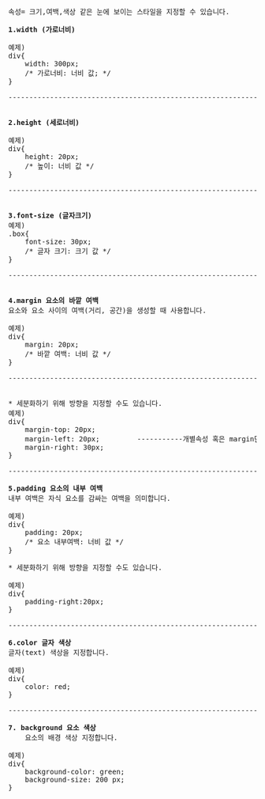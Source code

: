 <PRE>속성= 크기,여백,색상 같은 눈에 보이는 스타일을 지정할 수 있습니다.

<strong>1.width (가로너비)</strong>

예제)
div{
    width: 300px;
    /* 가로너비: 너비 값; */
}

-------------------------------------------------------------


<strong>2.height (세로너비)</strong>

예제)
div{
    height: 20px;
    /* 높이: 너비 값 */
}

-------------------------------------------------------------


<strong>3.font-size (글자크기)</strong>
예제)
.box{
    font-size: 30px;
    /* 글자 크기: 크기 값 */
}

-------------------------------------------------------------


<strong>4.margin 요소의 바깥 여백</strong>
요소와 요소 사이의 여백(거리, 공간)을 생성할 때 사용합니다.

예제)
div{
    margin: 20px;
    /* 바깥 여백: 너비 값 */
}

-------------------------------------------------------------


* 세분화하기 위해 방향을 지정할 수도 있습니다.
예제)
div{
    margin-top: 20px;
    margin-left: 20px;         -----------개별속성 혹은 margin단축속성
    margin-right: 30px;
}

-------------------------------------------------------------

<strong>5.padding 요소의 내부 여백</strong>
내부 여백은 자식 요소를 감싸는 여백을 의미합니다.

예제)
div{
    padding: 20px;
    /* 요소 내부여백: 너비 값 */
}

* 세분화하기 위해 방향을 지정할 수도 있습니다.

예제)
div{
    padding-right:20px;
}

--------------------------------------------------------------

<strong>6.color 글자 색상</strong>
글자(text) 색상을 지정합니다.

예제)
div{
    color: red;
}

-------------------------------------------------------------

<strong>7. background 요소 색상</strong>
    요소의 배경 색상 지정합니다.

예제)
div{
    background-color: green;
    background-size: 200 px;
}</PRE>
